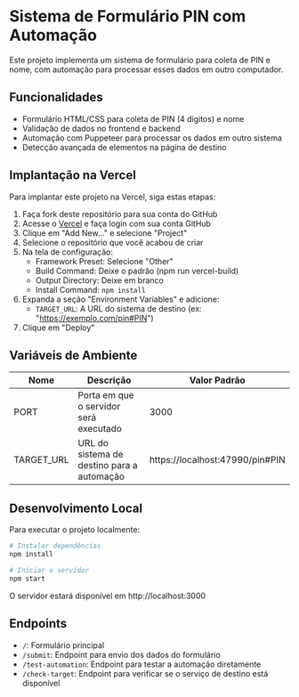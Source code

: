 # Sistema de Formulário PIN com Automação

Este projeto implementa um sistema de formulário para coleta de PIN e nome, com automação para processar esses dados em outro computador.

## Funcionalidades

- Formulário HTML/CSS para coleta de PIN (4 dígitos) e nome
- Validação de dados no frontend e backend
- Automação com Puppeteer para processar os dados em outro sistema
- Detecção avançada de elementos na página de destino

## Implantação na Vercel

Para implantar este projeto na Vercel, siga estas etapas:

1. Faça fork deste repositório para sua conta do GitHub
2. Acesse o [Vercel](https://vercel.com/) e faça login com sua conta GitHub
3. Clique em "Add New..." e selecione "Project"
4. Selecione o repositório que você acabou de criar
5. Na tela de configuração:
   - Framework Preset: Selecione "Other"
   - Build Command: Deixe o padrão (npm run vercel-build)
   - Output Directory: Deixe em branco
   - Install Command: `npm install`
6. Expanda a seção "Environment Variables" e adicione:
   - `TARGET_URL`: A URL do sistema de destino (ex: "https://exemplo.com/pin#PIN")
7. Clique em "Deploy"

## Variáveis de Ambiente

| Nome       | Descrição                                  | Valor Padrão                    |
| ---------- | ------------------------------------------ | ------------------------------- |
| PORT       | Porta em que o servidor será executado     | 3000                            |
| TARGET_URL | URL do sistema de destino para a automação | https://localhost:47990/pin#PIN |

## Desenvolvimento Local

Para executar o projeto localmente:

```bash
# Instalar dependências
npm install

# Iniciar o servidor
npm start
```

O servidor estará disponível em http://localhost:3000

## Endpoints

- `/`: Formulário principal
- `/submit`: Endpoint para envio dos dados do formulário
- `/test-automation`: Endpoint para testar a automação diretamente
- `/check-target`: Endpoint para verificar se o serviço de destino está disponível
